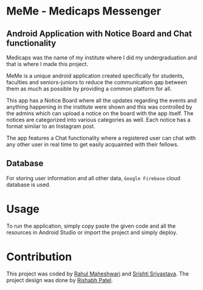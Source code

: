 # MeMe - Medicaps Messenger

## Android Application with Notice Board and Chat functionality

Medicaps was the name of my institute where I did my undergraduation and that is where I made this project.

MeMe is a unique android application created specifically for students, faculties and seniors-juniors to reduce the communication gap between them as much as possible by providing a common platform for all.

This app has a Notice Board where all the updates regarding the events and anything happening in the institute were shown and this was controlled by the admins which can upload a notice on the board with the app itself. The notices are categorized into various categories as well. Each notice has a format similar to an Instagram post.

The app features a Chat functionality where a registered user can chat with any other user in real time to get easily acquainted with their fellows.

## Database

For storing user information and all other data, ```Google Firebase``` cloud database is used.

# Usage

To run the application, simply copy paste the given code and all the resources in Android Studio or import the project and simply deploy.

# Contribution

This project was coded by [Rahul Maheshwari](https://www.linkedin.com/in/rahul-maheshwari-597bb2b6/) and [Srishti Srivastava](https://www.linkedin.com/in/srishti-srivastava-912643140/). The project design was done by [Rishabh Patel](https://www.linkedin.com/in/rishabh-patel-b56088172/).
